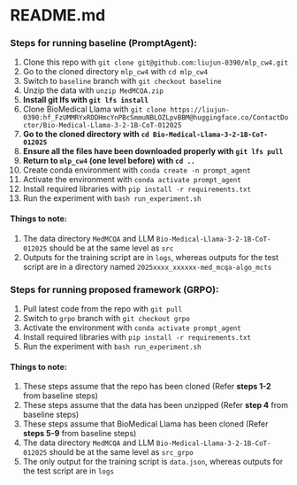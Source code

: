 # README.md
### Steps for running baseline (PromptAgent):
1. Clone this repo with `git clone git@github.com:liujun-0390/mlp_cw4.git`
2. Go to the cloned directory `mlp_cw4` with `cd mlp_cw4`
3. Switch to `baseline` branch with `git checkout baseline`
4. Unzip the data with `unzip MedMCQA.zip`
5. **Install git lfs with `git lfs install`**
6. Clone BioMedical Llama with `git clone https://liujun-0390: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@huggingface.co/ContactDoctor/Bio-Medical-Llama-3-2-1B-CoT-012025`
7. **Go to the cloned directory with `cd Bio-Medical-Llama-3-2-1B-CoT-012025`**
8. **Ensure all the files have been downloaded properly with `git lfs pull`**
9. **Return to `mlp_cw4` (one level before) with `cd ..`**
10. Create conda environment with `conda create -n prompt_agent `
11. Activate the environment with `conda activate prompt_agent`
12. Install required libraries with `pip install -r requirements.txt`
13. Run the experiment with `bash run_experiment.sh`

#### Things to note:
1. The data directory `MedMCQA` and LLM `Bio-Medical-Llama-3-2-1B-CoT-012025` should be at the same level as `src`
2. Outputs for the training script are in `logs`, whereas outputs for the test script are in a directory named `2025xxxx_xxxxxx-med_mcqa-algo_mcts`

### Steps for running proposed framework (GRPO):
1. Pull latest code from the repo with `git pull`
2. Switch to `grpo` branch with `git checkout grpo`
3. Activate the environment with `conda activate prompt_agent`
4. Install required libraries with `pip install -r requirements.txt`
5. Run the experiment with `bash run_experiment.sh`

#### Things to note:
1. These steps assume that the repo has been cloned (Refer **steps 1-2** from baseline steps)
2. These steps assume that the data has been unzipped (Refer **step 4** from baseline steps)
3. These steps assume that BioMedical Llama has been cloned (Refer **steps 5-9** from baseline steps)
4. The data directory `MedMCQA` and LLM `Bio-Medical-Llama-3-2-1B-CoT-012025` should be at the same level as `src_grpo`
5. The only output for the training script is `data.json`, whereas outputs for the test script are in `logs`


